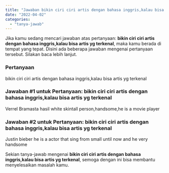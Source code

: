```yaml
---
title: "Jawaban bikin ciri ciri artis dengan bahasa inggris,kalau bisa artis yg terkenal"
date: "2022-04-02"
categories: 
  - "tanya-jawab"
---
```


Jika kamu sedang mencari jawaban atas pertanyaan: **bikin ciri ciri artis dengan bahasa inggris,kalau bisa artis yg terkenal**, maka kamu berada di tempat yang tepat. Disini ada beberapa jawaban mengenai pertanyaan tersebut. Silakan baca lebih lanjut.

### Pertanyaan

bikin ciri ciri artis dengan bahasa inggris,kalau bisa artis yg terkenal

### Jawaban #1 untuk Pertanyaan: bikin ciri ciri artis dengan bahasa inggris,kalau bisa artis yg terkenal

Verrel Bramasta hasil white skintall person,handsome,he is a movie player

### Jawaban #2 untuk Pertanyaan: bikin ciri ciri artis dengan bahasa inggris,kalau bisa artis yg terkenal

Justin bieber he is a actor that sing from small until now and he very handsome

Sekian tanya-jawab mengenai **bikin ciri ciri artis dengan bahasa inggris,kalau bisa artis yg terkenal**, semoga dengan ini bisa membantu menyelesaikan masalah kamu.

